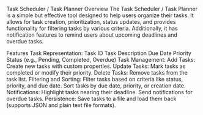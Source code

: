 Task Scheduler / Task Planner
Overview
The Task Scheduler / Task Planner is a simple but effective tool designed to help users organize their tasks. It allows for task creation, prioritization, status updates, and provides functionality for filtering tasks by various criteria. Additionally, it has notification features to remind users about upcoming deadlines and overdue tasks.

Features
Task Representation:
Task ID
Task Description
Due Date
Priority
Status (e.g., Pending, Completed, Overdue)
Task Management:
Add Tasks: Create new tasks with custom properties.
Update Tasks: Mark tasks as completed or modify their priority.
Delete Tasks: Remove tasks from the task list.
Filtering and Sorting:
Filter tasks based on criteria like status, priority, and due date.
Sort tasks by due date, priority, or creation date.
Notifications:
Highlight tasks nearing their deadline.
Send notifications for overdue tasks.
Persistence:
Save tasks to a file and load them back (supports JSON and plain text file formats).

